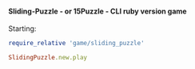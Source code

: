 #### Sliding-Puzzle - or 15Puzzle - CLI ruby version game

Starting:
```ruby
require_relative 'game/sliding_puzzle'

SlidingPuzzle.new.play
```

